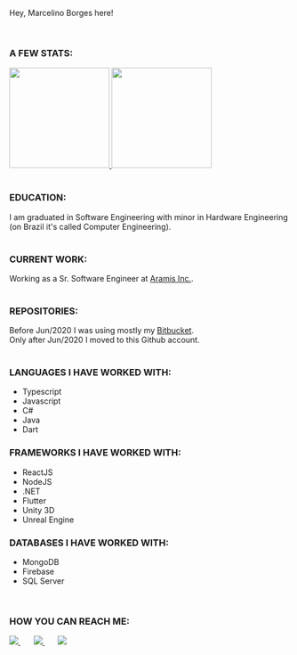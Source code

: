 Hey, Marcelino Borges here!

<br />

<!--
**marcelino-borges/marcelino-borges** is a ✨ _special_ ✨ repository because its `README.md` (this file) appears on your GitHub profile.

Here are some ideas to get you started:

- 🔭 I’m currently working on ...
- 🌱 I’m currently learning ...
- 👯 I’m looking to collaborate on ...
- 🤔 I’m looking for help with ...
- 💬 Ask me about ...
- 📫 How to reach me: ...
- 😄 Pronouns: ...
- ⚡ Fun fact: ...
-->

### A FEW STATS:
<div>
  <a href="https://github.com/marcelino-borges">
    <img height="180em" src="https://github-readme-stats.vercel.app/api?username=marcelino-borges&show_icons=true&theme=dracula&include_all_commits=true&count_private=true"/>   
    <img height="180em" src="https://github-readme-stats.vercel.app/api/top-langs/?username=marcelino-borges&layout=compact&langs_count=7&theme=dracula"/>
  </a>
</div>
<br />
  
### EDUCATION:
I am graduated in Software Engineering with minor in Hardware Engineering (on Brazil it's called Computer Engineering).
<br />
<br />

### CURRENT WORK:
Working as a Sr. Software Engineer at <a href="https://www.aramis.com.br/somos-a-aramis" target="_blank">Aramis Inc.</a>.
<br />
<br />
  
### REPOSITORIES:
Before Jun/2020 I was using mostly my <a href="www.bitbucket.org/marcelino_borges" target="_blank">Bitbucket</a>.
<br />
Only after Jun/2020 I moved to this Github account.
<br />
<br />  
  
### LANGUAGES I HAVE WORKED WITH:
<ul>
  <li>Typescript</li>
  <li>Javascript</li>
  <li>C#</li>
  <li>Java</li>
  <li>Dart</li>
</ul>  
  
### FRAMEWORKS I HAVE WORKED WITH:
<ul>
  <li>ReactJS</li>
  <li>NodeJS</li>
  <li>.NET</li>
  <li>Flutter</li>
  <li>Unity 3D</li>
  <li>Unreal Engine</li>
</ul>  
  
### DATABASES I HAVE WORKED WITH:
<ul>
  <li>MongoDB</li>
  <li>Firebase</li>
  <li>SQL Server</li>
</ul>  
<br />
 
### HOW YOU CAN REACH ME:
<div>
  <a href="https://www.instagram.com/marcelino__borges/" target="_blank">
    <img src="https://img.shields.io/badge/-Instagram-%23E4405F?style=for-the-badge&logo=instagram&logoColor=white" target="_blank">
  </a>&nbsp;&nbsp;&nbsp;&nbsp;&nbsp;
  <a href = "mailto:botelho_gt@hotmail.com">
    <img src="https://img.shields.io/badge/-Outlook-%23333?style=for-the-badge&logo=outlook&logoColor=white">
  </a>&nbsp;&nbsp;&nbsp;&nbsp;&nbsp;
  <a href="https://www.linkedin.com/in/marcelino-borges/" target="_blank">
    <img src="https://img.shields.io/badge/-LinkedIn-%230077B5?style=for-the-badge&logo=linkedin&logoColor=white" target="_blank">
  </a>  
</div>
